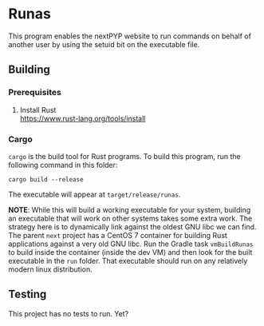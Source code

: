 
# Runas

This program enables the nextPYP website to run commands on behalf of another
user by using the setuid bit on the executable file.


## Building

### Prerequisites

1. Install Rust \
   https://www.rust-lang.org/tools/install


### Cargo

`cargo` is the build tool for Rust programs.
To build this program, run the following command in this folder:

```shell
cargo build --release
```

The executable will appear at `target/release/runas`.

**NOTE**: While this will build a working executable for your system,
building an executable that will work on other systems takes some extra work.
The strategy here is to dynamically link against the oldest GNU libc
we can find. The parent `next` project has a CentOS 7 container
for building Rust applications against a very old GNU libc.
Run the Gradle task `vmBuildRunas` to build inside the
container (inside the dev VM) and then look for the built executable
in the `run` folder. That executable should run on any relatively
modern linux distribution.


## Testing

This project has no tests to run. Yet?
